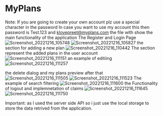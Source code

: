 # MyPlans
Note: If you are going to create your own account plz use a special character in the password
In case you want to use my account this then password is Test.123 and klovepreet@myplans.com
the file with show the main functionality of the application
The Register and Login Page
![Screenshot_20221216_105748](https://user-images.githubusercontent.com/105404229/208224913-e8e822ed-36ba-46b0-a5fe-cd6456f54bdb.png)
![Screenshot_20221216_105827](https://user-images.githubusercontent.com/105404229/208224914-ef97e3ef-9d97-4199-b95d-5e332b53e5d7.png)
the section for adding a new plan
![Screenshot_20221216_110442](https://user-images.githubusercontent.com/105404229/208224919-957fa411-e062-43fe-b700-6da051fc4f00.png)
The section represent the added plans in the user account
![Screenshot_20221216_111151](https://user-images.githubusercontent.com/105404229/208224924-4799061c-6fbf-4a31-81da-03677a550c68.png)
an example of editiing
![Screenshot_20221216_111257](https://user-images.githubusercontent.com/105404229/208224926-947950ee-2231-459e-b622-a77595cab44f.png)

the delete dialog and my plans preview after that
![Screenshot_20221216_111505](https://user-images.githubusercontent.com/105404229/208224928-f5a92aba-d0f4-4e7e-b988-ddc491db3371.png)
![Screenshot_20221216_111523](https://user-images.githubusercontent.com/105404229/208224930-5db7f14b-44bd-431a-a95c-b6f4e0a3c9ec.png)
The example of search filtering
![Screenshot_20221216_111600](https://user-images.githubusercontent.com/105404229/208224932-dc538a0d-1e5e-4296-8b9a-ff4ff2a2b922.png)
the Functionality of logout and implemnetation of claims
![Screenshot_20221216_111645](https://user-images.githubusercontent.com/105404229/208224934-e3595947-d313-48f8-8081-b1b83b7c081f.png)
![Screenshot_20221216_111750](https://user-images.githubusercontent.com/105404229/208224937-071af231-09d1-459d-9045-12e4f3237ffc.png)

Important: as I used the server side API so i just use the local storage to store the data retrived from the application.
